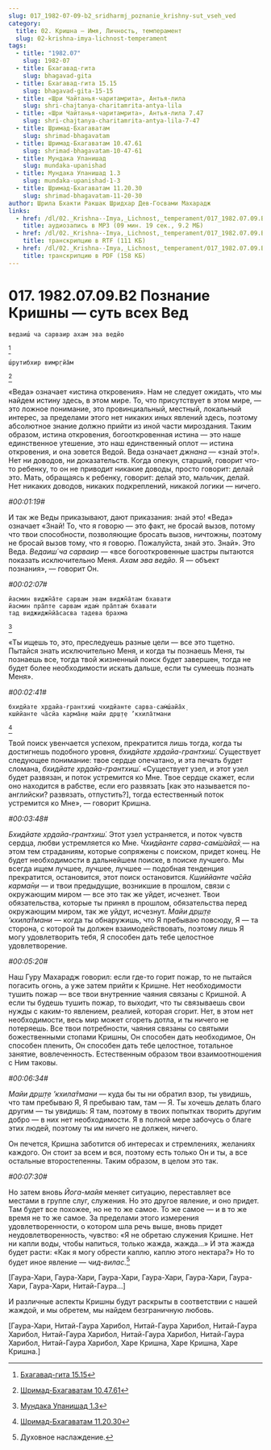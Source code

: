 ```yaml
---
slug: 017_1982-07-09-b2_sridharmj_poznanie_krishny-sut_vseh_ved
category:
  title: 02. Кришна — Имя, Личность, темперамент
  slug: 02-krishna-imya-lichnost-temperament
tags:
  - title: "1982.07"
    slug: 1982-07
  - title: Бхагавад-гита
    slug: bhagavad-gita
  - title: Бхагавад-гита 15.15
    slug: bhagavad-gita-15-15
  - title: «Шри Чайтанья-чаритамрита», Антья-лила
    slug: shri-chajtanya-charitamrita-antya-lila
  - title: «Шри Чайтанья-чаритамрита», Антья-лила 7.47
    slug: shri-chajtanya-charitamrita-antya-lila-7-47
  - title: Шримад-Бхагаватам
    slug: shrimad-bhagavatam
  - title: Шримад-Бхагаватам 10.47.61
    slug: shrimad-bhagavatam-10-47-61
  - title: Мундака Упанишад
    slug: mundaka-upanishad
  - title: Мундака Упанишад 1.3
    slug: mundaka-upanishad-1-3
  - title: Шримад-Бхагаватам 11.20.30
    slug: shrimad-bhagavatam-11-20-30
author: Шрила Бхакти Ракшак Шридхар Дев-Госвами Махарадж
links:
  - href: /dl/02._Krishna--Imya,_Lichnost,_temperament/017_1982.07.09.B2_SridharMj_Poznanie_Krishny--sut_vseh_Ved.mp3
    title: аудиозапись в MP3 (09 мин. 19 сек., 9.2 МБ)
  - href: /dl/02._Krishna--Imya,_Lichnost,_temperament/017_1982.07.09.B2_SridharMj_Poznanie_Krishny--sut_vseh_Ved.rtf
    title: транскрипцию в RTF (111 КБ)
  - href: /dl/02._Krishna--Imya,_Lichnost,_temperament/017_1982.07.09.B2_SridharMj_Poznanie_Krishny--sut_vseh_Ved.pdf
    title: транскрипцию в PDF (158 КБ)
---
```


# 017. 1982.07.09.B2 Познание Кришны — суть всех Вед

    ведаиш́ ча сарваир ахам эва ведйо
[^_ftn1]

    ш́рутибхир вимр̣гйа̄м
[^_ftn2]

«Веда» означает «истина откровения». Нам не следует ожидать, что мы найдем истину здесь, в этом мире. То, что присутствует в этом мире, — это ложное понимание, это провинциальный, местный, локальный интерес, за пределами этого нет никаких иных явлений здесь, поэтому абсолютное знание должно прийти из иной части мироздания. Таким образом, истина откровения, богооткровенная истина — это наше единственное утешение, это наш единственный оплот — истина откровения, и она зовется Ведой. Веда означает *джнана* — «знай это!». Нет ни доводов, ни доказательств. Когда опекун, старший, говорит что-то ребенку, то он не приводит никакие доводы, просто говорит: делай это. Мать, обращаясь к ребенку, говорит: делай это, мальчик, делай. Нет никаких доводов, никаких подкреплений, никакой логики — ничего.

*#00:01:19#*

И так же Веды приказывают, дают приказания: знай это! «Веда» означает «Знай! То, что я говорю — это факт, не бросай вызов, потому что твои способности, позволяющие бросать вызов, ничтожны, поэтому не бросай вызов тому, что я говорю. Пожалуйста, знай это. Знай». Это Веда. *Ведаиш́ ча сарваир* — «все богооткровенные шастры пытаются показать исключительно Меня. *Ахам эва ведйо.* Я — объект познания», — говорит Он.

*#00:02:07#*

    йасмин виджн̃а̄те сарвам эвам виджн̃а̄там бхавати
    йасмин пра̄пте сарвам идам̇ пра̄птам̇ бхавати
    тад виджиджн̃йа̄сасва тадева брахма
[^_ftn3]

«Ты ищешь то, это, преследуешь разные цели — все это тщетно. Пытайся знать исключительно Меня, и когда ты познаешь Меня, ты познаешь все, тогда твой жизненный поиск будет завершен, тогда не будет более необходимости искать дальше, если ты сумеешь познать Меня».

*#00:02:41#*

    бхидйате хр̣дайа-грантхиш́ чхидйанте сарва-сам̇ш́айа̄х̣
    кшӣйанте ча̄сйа карма̄н̣и майи др̣ш̣т̣е ’кхила̄тмани
[^_ftn4]

Твой поиск увенчается успехом, прекратится лишь тогда, когда ты достигнешь подобного уровня, *бхидйате хр̣дайа-грантхиш́.* Существует следующее понимание: твое сердце опечатано, и эта печать будет сломана, *бхидйате хр̣дайа-грантхиш́.* «Существует узел, и этот узел будет развязан, и поток устремится ко Мне. Твое сердце скажет, если оно находится в рабстве, если его развязать [как это называется по-английски? развязать, отпустить?], тогда естественный поток устремится ко Мне», — говорит Кришна.

*#00:03:48#*

*Бхидйате хр̣дайа-грантхиш́.* Этот узел устраняется, и поток чувств сердца, любви устремляется ко Мне. *Чхидйанте сарва-сам̇ш́айа̄х̣* — на этом тем страданиям, которые сопряжены с поиском, придет конец. Не будет необходимости в дальнейшем поиске, в поиске лучшего. Мы всегда ищем лучшее, лучшее, лучшее — подобная тенденция прекратится, остановится, этот поиск остановится. *Кш̣иӣйанте ча̄сйа карма̄н̣и* — и твои предыдущие, возникшие в прошлом, связи с окружающим миром — все это так же уйдет, исчезнет. Твои обязательства, которые ты принял в прошлом, обязательства перед окружающим миром, так же уйдут, исчезнут. *Майи др̣ш̣т̣е ’кхила̄тмани* — когда ты обнаружишь, что Я пребываю повсюду, Я — та сторона, с которой ты должен взаимодействовать, поэтому лишь Я могу удовлетворить тебя, Я способен дать тебе целостное удовлетворение.

*#00:05:20#*

Наш Гуру Махарадж говорил: если где-то горит пожар, то не пытайся погасить огонь, а уже затем прийти к Кришне. Нет необходимости тушить пожар — все твои внутренние чаяния связаны с Кришной. А если ты будешь тушить пожар, то выходит, что ты связываешь свои нужды с каким-то явлением, реалией, которая сгорит. Нет, в этом нет необходимости, весь мир может сгореть дотла, и ты ничего не потеряешь. Все твои потребности, чаяния связаны со святыми божественными стопами Кришны, Он способен дать необходимое, Он способен пленить, Он способен дать тебе целостное, тотальное занятие, вовлеченность. Естественным образом твои взаимоотношения с Ним таковы.

*#00:06:34#*

*Майи др̣ш̣т̣е ’кхила̄тмани* — куда бы ты ни обратил взор, ты увидишь, что там пребываю Я, Я пребываю там, там — Я. Ты хочешь делать благо другим — ты увидишь: Я там, поэтому в твоих попытках творить другим добро — в них нет необходимости. Я в полной мере забочусь о благе этих людей, поэтому ты им ничего не должен, ничего.

Он печется, Кришна заботится об интересах и стремлениях, желаниях каждого. Он стоит за всем и вся, поэтому есть только Он и ты, а все остальные второстепенны. Таким образом, в целом это так.

*#00:07:30#*

Но затем вновь *Йога-майя* меняет ситуацию, переставляет все местами в группе слуг, служения. Но это другое явление, и оно придет. Там будет все похожее, но не то же самое. То же самое — и в то же время не то же самое. За пределами этого измерения удовлетворенности, о котором шла речь выше, вновь придет неудовлетворенность, чувство: «Я не обретаю служения Кришне. Нет ни капли воды, чтобы напиться, только жажда, жажда…» И эта жажда будет расти: «Как я могу обрести каплю, каплю этого нектара?» Но то будет иное явление — *чид-вилас.*[^_ftn5]

[Гаура-Хари, Гаура-Хари, Гаура-Хари, Гаура-Хари, Гаура-Хари, Гаура-Хари, Гаура-Хари, Нитай-Гаура…]

И различные аспекты Кришны будут раскрыты в соответствии с нашей жаждой, и мы обретем, мы найдем безграничную любовь.

[Гаура-Хари, Нитай-Гаура Харибол, Нитай-Гаура Харибол, Нитай-Гаура Харибол, Нитай-Гаура Харибол, Нитай-Гаура Харибол, Нитай-Гаура Харибол, Нитай-Гаура Харибол, Харе Кришна, Харе Кришна, Харе Кришна.]



[^_ftn1]: [Бхагавад-гита 15.15](../notes/bhagavad-gita/bhagavad-gita-15-15.md)

[^_ftn2]: [Шримад-Бхагаватам 10.47.61](../notes/shrimad-bhagavatam/shrimad-bhagavatam-10-47-61.md)

[^_ftn3]: [Мундака Упанишад 1.3](../notes/mundaka-upanishad/mundaka-upanishad-1-3.md)

[^_ftn4]: [Шримад-Бхагаватам 11.20.30](../notes/shrimad-bhagavatam/shrimad-bhagavatam-11-20-30.md)

[^_ftn5]: Духовное наслаждение.

